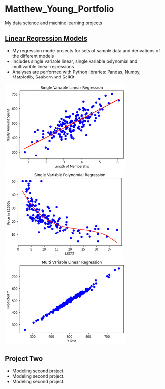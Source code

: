 # Matthew_Young_Portfolio
My data science and machine learning projects

## [Linear Regression Models](https://github.com/mbyoung99/Linear_Regressions)
* My regression model projects for sets of sample data and derivations of the different models
* Includes single variable linear, single variable polynomial and multivarible linear regressions
* Analyses are performed with Python libraries: Pandas, Numpy, Matplotlib, Seaborn and SciKit

![](/Images/LinearModelPlotSingleVar.png)
![](/Images/PolynomialModelPlotSingleVar.png)
![](/Images/LinearModelPlotMultiVar_.png)


## Project Two
* Modeling second project.
* Modeling second project.
* Modeling second project.

